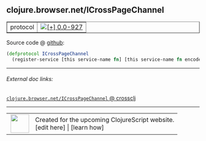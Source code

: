 ## clojure.browser.net/ICrossPageChannel



 <table border="1">
<tr>
<td>protocol</td>
<td><a href="https://github.com/cljsinfo/cljs-api-docs/tree/0.0-927"><img valign="middle" alt="[+] 0.0-927" title="Added in 0.0-927" src="https://img.shields.io/badge/+-0.0--927-lightgrey.svg"></a> </td>
</tr>
</table>









Source code @ [github](https://github.com/clojure/clojurescript/blob/r1.7.28/src/main/cljs/clojure/browser/net.cljs#L86-L87):

```clj
(defprotocol ICrossPageChannel
  (register-service [this service-name fn] [this service-name fn encode-json?]))
```

<!--
Repo - tag - source tree - lines:

 <pre>
clojurescript @ r1.7.28
└── src
    └── main
        └── cljs
            └── clojure
                └── browser
                    └── <ins>[net.cljs:86-87](https://github.com/clojure/clojurescript/blob/r1.7.28/src/main/cljs/clojure/browser/net.cljs#L86-L87)</ins>
</pre>

-->

---



###### External doc links:

[`clojure.browser.net/ICrossPageChannel` @ crossclj](http://crossclj.info/fun/clojure.browser.net.cljs/ICrossPageChannel.html)<br>

---

 <table>
<tr><td>
<img valign="middle" align="right" width="48px" src="http://i.imgur.com/Hi20huC.png">
</td><td>
Created for the upcoming ClojureScript website.<br>
[edit here] | [learn how]
</td></tr></table>

[edit here]:https://github.com/cljsinfo/cljs-api-docs/blob/master/cljsdoc/clojure.browser.net/ICrossPageChannel.cljsdoc
[learn how]:https://github.com/cljsinfo/cljs-api-docs/wiki/cljsdoc-files

<!--

This information was too distracting to show to readers, but I'll leave it
commented here since it is helpful to:

- pretty-print the data used to generate this document
- and show how to retrieve that data



The API data for this symbol:

```clj
{:ns "clojure.browser.net",
 :name "ICrossPageChannel",
 :type "protocol",
 :full-name-encode "clojure.browser.net/ICrossPageChannel",
 :source {:code "(defprotocol ICrossPageChannel\n  (register-service [this service-name fn] [this service-name fn encode-json?]))",
          :title "Source code",
          :repo "clojurescript",
          :tag "r1.7.28",
          :filename "src/main/cljs/clojure/browser/net.cljs",
          :lines [86 87]},
 :methods [{:name "register-service",
            :signature ["[this service-name fn]"
                        "[this service-name fn encode-json?]"],
            :docstring nil}],
 :full-name "clojure.browser.net/ICrossPageChannel",
 :history [["+" "0.0-927"]]}

```

Retrieve the API data for this symbol:

```clj
;; from Clojure REPL
(require '[clojure.edn :as edn])
(-> (slurp "https://raw.githubusercontent.com/cljsinfo/cljs-api-docs/catalog/cljs-api.edn")
    (edn/read-string)
    (get-in [:symbols "clojure.browser.net/ICrossPageChannel"]))
```

-->
